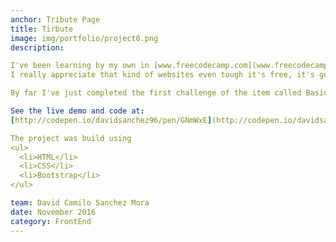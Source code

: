 ```yaml
---
anchor: Tribute Page
title: Tirbute
image: img/portfolio/project0.png
description:

I've been learning by my own in [www.freecodecamp.com](www.freecodecamp.com).
I really appreciate that kind of websites even tough it's free, it's good quality study material and challenges.

By far I've just completed the first challenge of the item called Basic Front End Development Projects

See the live demo and code at:
[http://codepen.io/davidsanchez96/pen/GNmWxE](http://codepen.io/davidsanchez96/pen/GNmWxE){:target="_blank"}

The project was build using
<ul>
  <li>HTML</li>
  <li>CSS</li>
  <li>Bootstrap</li>
</ul>

team: David Camilo Sanchez Mora
date: November 2016
category: FrontEnd
---
```

